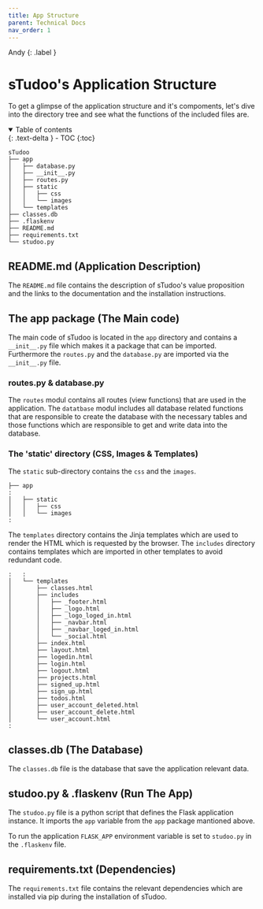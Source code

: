 ```yaml
---
title: App Structure
parent: Technical Docs
nav_order: 1
---
```


Andy
{: .label }

# sTudoo's Application Structure

To get a glimpse of the application structure and it's compoments, let's dive into the directory tree and see what the functions of the included files are.

<details open markdown="block">
  <summary>
    Table of contents
  </summary>
  {: .text-delta }
- TOC
{:toc}
</details>

```
sTudoo
├── app
│   ├── database.py
│   ├── __init__.py
│   ├── routes.py
│   ├── static
│   │   ├── css
│   │   └── images
│   └── templates
├── classes.db
├── .flaskenv
├── README.md
├── requirements.txt
└── studoo.py
```

## README.md (Application Description)

The `README.md` file contains the description of sTudoo's value proposition and the links to the documentation and the installation instructions.

## The app package (The Main code)

The main code of sTudoo is located in the `app` directory and contains a `__init__.py` file which makes it a package that can be imported. Furthermore the `routes.py` and the `database.py` are imported via the `__init__.py` file.

### routes.py & database.py
The `routes` modul contains all routes (view functions) that are used in the application. The `datatbase` modul includes all database related functions that are responsible to create the database with the necessary tables and those functions which are responsible to get and write data into the database.

### The 'static' directory (CSS, Images & Templates)

The `static` sub-directory contains the `css` and the `images`.

```
├── app
:
│   ├── static
│   │   ├── css
│   │   └── images
:
```
The `templates` directory contains the Jinja templates which are used to render the HTML which is requested by the browser. The `includes` directory contains templates which are imported in other templates to avoid redundant code.
```
:   :
│   └── templates
│       ├── classes.html
│       ├── includes
│       │   ├── _footer.html
│       │   ├── _logo.html
│       │   ├── _logo_loged_in.html
│       │   ├── _navbar.html
│       │   ├── _navbar_loged_in.html
│       │   └── _social.html
│       ├── index.html
│       ├── layout.html
│       ├── logedin.html
│       ├── login.html
│       ├── logout.html
│       ├── projects.html
│       ├── signed_up.html
│       ├── sign_up.html
│       ├── todos.html
│       ├── user_account_deleted.html
│       ├── user_account_delete.html
│       └── user_account.html
:
```
## classes.db (The Database)
The `classes.db` file is the database that save the application relevant data.

## studoo.py & .flaskenv (Run The App)
The `studoo.py` file is a python script that defines the Flask application instance. It imports the `app` variable from the `app` package mantioned above.

To run the application `FLASK_APP` environment variable is set to `studoo.py` in the `.flaskenv` file.

## requirements.txt (Dependencies)
The `requirements.txt` file contains the relevant dependencies which are installed via pip during the installation of sTudoo.